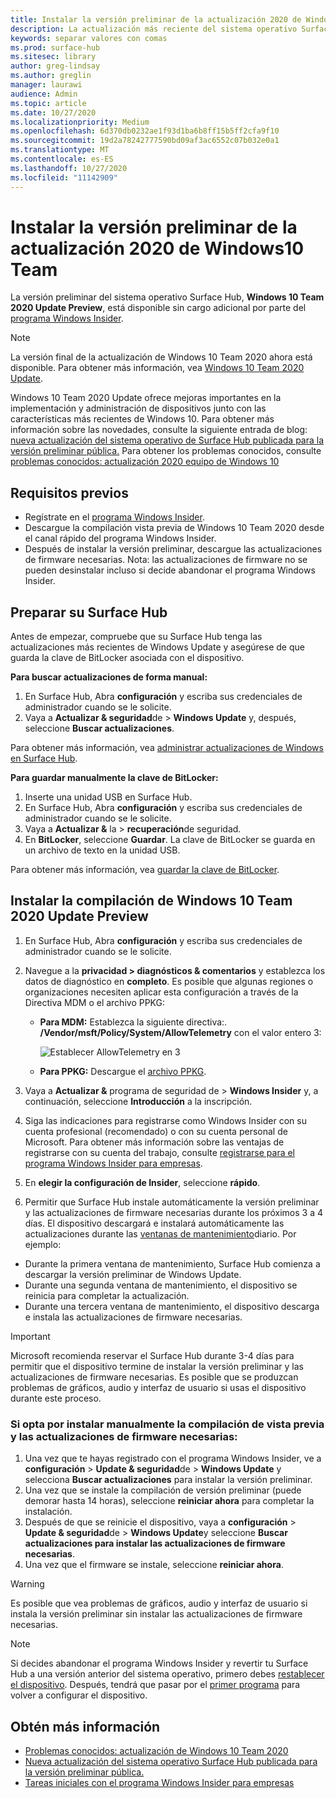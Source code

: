 ```yaml
---
title: Instalar la versión preliminar de la actualización 2020 de Windows10 Team
description: La actualización más reciente del sistema operativo Surface Hub, Windows 10 Team 2020, ahora está disponible.
keywords: separar valores con comas
ms.prod: surface-hub
ms.sitesec: library
author: greg-lindsay
ms.author: greglin
manager: laurawi
audience: Admin
ms.topic: article
ms.date: 10/27/2020
ms.localizationpriority: Medium
ms.openlocfilehash: 6d370db0232ae1f93d1ba6b8ff15b5ff2cfa9f10
ms.sourcegitcommit: 19d2a78242777590bd09af3ac6552c07b032e0a1
ms.translationtype: MT
ms.contentlocale: es-ES
ms.lasthandoff: 10/27/2020
ms.locfileid: "11142909"
---
```

# Instalar la versión preliminar de la actualización 2020 de Windows10 Team 

La versión preliminar del sistema operativo Surface Hub, **Windows 10 Team 2020 Update Preview**, está disponible sin cargo adicional por parte del [programa Windows Insider](https://insider.windows.com). 

> [!NOTE] 
> La versión final de la actualización de Windows 10 Team 2020 ahora está disponible. Para obtener más información, vea [Windows 10 Team 2020 Update](surface-hub-2020-update.md).

Windows 10 Team 2020 Update ofrece mejoras importantes en la implementación y administración de dispositivos junto con las características más recientes de Windows 10. Para obtener más información sobre las novedades, consulte la siguiente entrada de blog: [nueva actualización del sistema operativo de Surface Hub publicada para la versión preliminar pública.](https://techcommunity.microsoft.com/t5/surface-it-pro-blog/new-surface-hub-os-update-released-for-public-preview/ba-p/1534823) Para obtener los problemas conocidos, consulte [problemas conocidos: actualización 2020 equipo de Windows 10](surface-hub-2020-team-update-known-issues.md)
 
## Requisitos previos

- Regístrate en el [programa Windows Insider](https://insider.windows.com/).
- Descargue la compilación vista previa de Windows 10 Team 2020 desde el canal rápido del programa Windows Insider.
- Después de instalar la versión preliminar, descargue las actualizaciones de firmware necesarias. Nota: las actualizaciones de firmware no se pueden desinstalar incluso si decide abandonar el programa Windows Insider.

## Preparar su Surface Hub

Antes de empezar, compruebe que su Surface Hub tenga las actualizaciones más recientes de Windows Update y asegúrese de que guarda la clave de BitLocker asociada con el dispositivo.

**Para buscar actualizaciones de forma manual:**

1. En Surface Hub, Abra **configuración** y escriba sus credenciales de administrador cuando se le solicite.
2. Vaya a **Actualizar & seguridad**de  >  **Windows Update** y, después, seleccione **Buscar actualizaciones**.

Para obtener más información, vea [administrar actualizaciones de Windows en Surface Hub](https://docs.microsoft.com/surface-hub/manage-windows-updates-for-surface-hub).

**Para guardar manualmente la clave de BitLocker:**

1. Inserte una unidad USB en Surface Hub.
2. En Surface Hub, Abra **configuración** y escriba sus credenciales de administrador cuando se le solicite.
3. Vaya a **Actualizar &** la  >  **recuperación**de seguridad.
4. En **BitLocker**, seleccione **Guardar**. La clave de BitLocker se guarda en un archivo de texto en la unidad USB.

Para obtener más información, vea [guardar la clave de BitLocker](https://docs.microsoft.com/surface-hub/save-bitlocker-key-surface-hub).
 
## Instalar la compilación de Windows 10 Team 2020 Update Preview

1. En Surface Hub, Abra **configuración** y escriba sus credenciales de administrador cuando se le solicite.
2. Navegue a la **privacidad > diagnósticos & comentarios** y establezca los datos de diagnóstico en **completo**. Es posible que algunas regiones o organizaciones necesiten aplicar esta configuración a través de la Directiva MDM o el archivo PPKG:
   - **Para MDM:** Establezca la siguiente directiva:. **/Vendor/msft/Policy/System/AllowTelemetry** con el valor entero 3:
    
        ![Establecer AllowTelemetry en 3](images/hub-2020-allow-telemetry.png)

    - **Para PPKG:** Descargue el [archivo PPKG](https://aka.ms/HubTltmtry).

3. Vaya a **Actualizar &** programa de seguridad de  >  **Windows Insider** y, a continuación, seleccione **Introducción** a la inscripción.
4. Siga las indicaciones para registrarse como Windows Insider con su cuenta profesional (recomendado) o con su cuenta personal de Microsoft. Para obtener más información sobre las ventajas de registrarse con su cuenta del trabajo, consulte [registrarse para el programa Windows Insider para empresas](https://docs.microsoft.com/windows-insider/at-work-pro/wip-4-biz-register).
5. En **elegir la configuración de Insider**, seleccione **rápido**.
6. Permitir que Surface Hub instale automáticamente la versión preliminar y las actualizaciones de firmware necesarias durante los próximos 3 a 4 días. El dispositivo descargará e instalará automáticamente las actualizaciones durante las [ventanas de mantenimiento](https://docs.microsoft.com/surface-hub/manage-windows-updates-for-surface-hub#maintenance-window)diario. Por ejemplo:

- Durante la primera ventana de mantenimiento, Surface Hub comienza a descargar la versión preliminar de Windows Update.
- Durante una segunda ventana de mantenimiento, el dispositivo se reinicia para completar la actualización.
- Durante una tercera ventana de mantenimiento, el dispositivo descarga e instala las actualizaciones de firmware necesarias.

> [!IMPORTANT]
> Microsoft recomienda reservar el Surface Hub durante 3-4 días para permitir que el dispositivo termine de instalar la versión preliminar y las actualizaciones de firmware necesarias. Es posible que se produzcan problemas de gráficos, audio y interfaz de usuario si usas el dispositivo durante este proceso.

### Si opta por instalar manualmente la compilación de vista previa y las actualizaciones de firmware necesarias:

1. Una vez que te hayas registrado con el programa Windows Insider, ve a **configuración**  >  **Update & seguridad**de  >  **Windows Update** y selecciona **Buscar actualizaciones** para instalar la versión preliminar.
2. Una vez que se instale la compilación de versión preliminar (puede demorar hasta 14 horas), seleccione **reiniciar ahora** para completar la instalación.
3. Después de que se reinicie el dispositivo, vaya a **configuración**  >  **Update & seguridad**de  >  **Windows Update**y seleccione **Buscar actualizaciones para instalar las actualizaciones de firmware necesarias**.
4. Una vez que el firmware se instale, seleccione **reiniciar ahora**.

> [!WARNING]
> Es posible que vea problemas de gráficos, audio y interfaz de usuario si instala la versión preliminar sin instalar las actualizaciones de firmware necesarias.

> [!NOTE]
> Si decides abandonar el programa Windows Insider y revertir tu Surface Hub a una versión anterior del sistema operativo, primero debes [restablecer el dispositivo](https://docs.microsoft.com/surface-hub/device-reset-surface-hub). Después, tendrá que pasar por el [primer programa](https://docs.microsoft.com/surface-hub/first-run-program-surface-hub) para volver a configurar el dispositivo.
 

## Obtén más información

- [Problemas conocidos: actualización de Windows 10 Team 2020](surface-hub-2020-team-update-known-issues.md)
- [Nueva actualización del sistema operativo Surface Hub publicada para la versión preliminar pública.](https://techcommunity.microsoft.com/t5/surface-it-pro-blog/new-surface-hub-os-update-released-for-public-preview/ba-p/1534823)
- [Tareas iniciales con el programa Windows Insider para empresas](https://docs.microsoft.com/windows-insider/at-work-pro/wip-4-biz-manage)